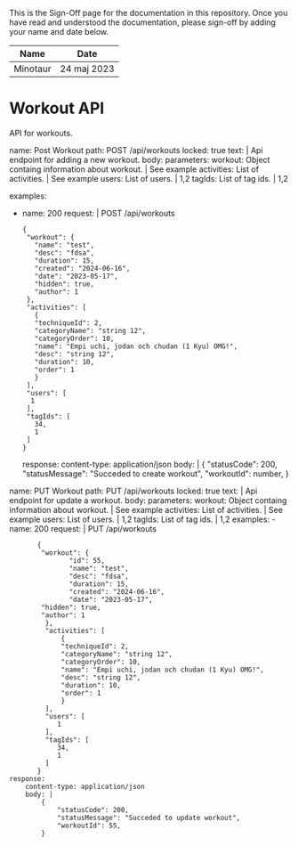 <!-- sign-off-sheet:start -->
<!-- sign-off-cadence:1 month -->

This is the Sign-Off page for the documentation in this repository. Once you have read
and understood the documentation, please sign-off by adding your name and date below.

| Name     | Date        |
|----------|-------------|
| Minotaur | 24 maj 2023 |

<!-- sign-off-sheet:end -->

# Workout API

API for workouts.

<api>
name: Post Workout
path: POST /api/workouts
locked: true
text: |
      Api endpoint for adding a new workout.
body:
    parameters:
        workout: Object containg information about workout. | See example
        activities: List of activities. | See example
        users: List of users. | 1,2
        tagIds: List of tag ids. | 1,2

examples:
  - name: 200
    request: | 
        POST /api/workouts

        {
         "workout": {
           "name": "test",
           "desc": "fdsa",
           "duration": 15,
           "created": "2024-06-16",
           "date": "2023-05-17",
           "hidden": true,
           "author": 1
         },
         "activities": [
           {
           "techniqueId": 2,
           "categoryName": "string 12",
           "categoryOrder": 10,
           "name": "Empi uchi, jodan och chudan (1 Kyu) OMG!",
           "desc": "string 12",
           "duration": 10,
           "order": 1
           }
         ],
         "users": [
          1
         ],
         "tagIds": [
           34,
           1
         ]
        } 
    response:
        content-type: application/json
        body: |
            {
            "statusCode": 200,
            "statusMessage": "Succeded to create workout",
            "workoutId": number,
            }
</api>

<api>
name: PUT Workout
path: PUT /api/workouts
locked: true
text: |
    Api endpoint for update a workout.
body:
    parameters:
        workout: Object containg information about workout. | See example
        activities: List of activities. | See example
        users: List of users. | 1,2
        tagIds: List of tag ids. | 1,2
examples:
  - name: 200 
    request: |
        PUT /api/workouts

           {
            "workout": {
                   "id": 55,
                   "name": "test",
                   "desc": "fdsa",
                   "duration": 15,
                   "created": "2024-06-16",
                   "date": "2023-05-17",
            "hidden": true,
            "author": 1
             },
             "activities": [
                 {
                 "techniqueId": 2,
                 "categoryName": "string 12",
                 "categoryOrder": 10,
                 "name": "Empi uchi, jodan och chudan (1 Kyu) OMG!",
                 "desc": "string 12",
                 "duration": 10,
                 "order": 1
                 }
             ],
             "users": [
                1
             ],
             "tagIds": [
                34,
                1
             ]
           }
    response:
        content-type: application/json
        body: |
            {
                "statusCode": 200,
                "statusMessage": "Succeded to update workout",
                "workoutId": 55,
            }
</api>

